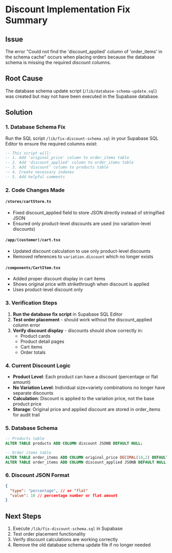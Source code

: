 # Discount Implementation Fix Summary

## Issue
The error "Could not find the 'discount_applied' column of 'order_items' in the schema cache" occurs when placing orders because the database schema is missing the required discount columns.

## Root Cause
The database schema update script (`/lib/database-schema-update.sql`) was created but may not have been executed in the Supabase database.

## Solution

### 1. Database Schema Fix
Run the SQL script `/lib/fix-discount-schema.sql` in your Supabase SQL Editor to ensure the required columns exist:

```sql
-- This script will:
-- 1. Add 'original_price' column to order_items table
-- 2. Add 'discount_applied' column to order_items table  
-- 3. Add 'discount' column to products table
-- 4. Create necessary indexes
-- 5. Add helpful comments
```

### 2. Code Changes Made

#### `/stores/cartStore.ts`
- Fixed discount_applied field to store JSON directly instead of stringified JSON
- Ensured only product-level discounts are used (no variation-level discounts)

#### `/app/(customer)/cart.tsx`
- Updated discount calculation to use only product-level discounts
- Removed references to `variation.discount` which no longer exists

#### `/components/CartItem.tsx`
- Added proper discount display in cart items
- Shows original price with strikethrough when discount is applied
- Uses product-level discount only

### 3. Verification Steps

1. **Run the database fix script** in Supabase SQL Editor
2. **Test order placement** - should work without the discount_applied column error
3. **Verify discount display** - discounts should show correctly in:
   - Product cards
   - Product detail pages
   - Cart items
   - Order totals

### 4. Current Discount Logic

- **Product Level**: Each product can have a discount (percentage or flat amount)
- **No Variation Level**: Individual size×variety combinations no longer have separate discounts
- **Calculation**: Discount is applied to the variation price, not the base product price
- **Storage**: Original price and applied discount are stored in order_items for audit trail

### 5. Database Schema

```sql
-- Products table
ALTER TABLE products ADD COLUMN discount JSONB DEFAULT NULL;

-- Order items table  
ALTER TABLE order_items ADD COLUMN original_price DECIMAL(10,2) DEFAULT NULL;
ALTER TABLE order_items ADD COLUMN discount_applied JSONB DEFAULT NULL;
```

### 6. Discount JSON Format

```json
{
  "type": "percentage", // or "flat"
  "value": 10 // percentage number or flat amount
}
```

## Next Steps

1. Execute `/lib/fix-discount-schema.sql` in Supabase
2. Test order placement functionality
3. Verify discount calculations are working correctly
4. Remove the old database schema update file if no longer needed